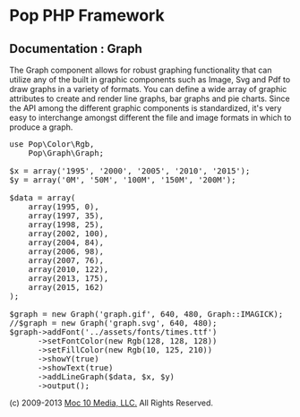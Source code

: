Pop PHP Framework
=================

Documentation : Graph
---------------------

The Graph component allows for robust graphing functionality that can utilize any of the built in graphic components such as Image, Svg and Pdf to draw graphs in a variety of formats. You can define a wide array of graphic attributes to create and render line graphs, bar graphs and pie charts. Since the API among the different graphic components is standardized, it's very easy to interchange amongst different the file and image formats in which to produce a graph.

<pre>
use Pop\Color\Rgb,
    Pop\Graph\Graph;

$x = array('1995', '2000', '2005', '2010', '2015');
$y = array('0M', '50M', '100M', '150M', '200M');

$data = array(
    array(1995, 0),
    array(1997, 35),
    array(1998, 25),
    array(2002, 100),
    array(2004, 84),
    array(2006, 98),
    array(2007, 76),
    array(2010, 122),
    array(2013, 175),
    array(2015, 162)
);

$graph = new Graph('graph.gif', 640, 480, Graph::IMAGICK);
//$graph = new Graph('graph.svg', 640, 480);
$graph->addFont('../assets/fonts/times.ttf')
      ->setFontColor(new Rgb(128, 128, 128))
      ->setFillColor(new Rgb(10, 125, 210))
      ->showY(true)
      ->showText(true)
      ->addLineGraph($data, $x, $y)
      ->output();
</pre>

(c) 2009-2013 [Moc 10 Media, LLC.](http://www.moc10media.com) All Rights Reserved.
